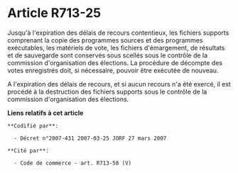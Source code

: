 # Article R713-25

Jusqu'à l'expiration des délais de recours contentieux, les fichiers supports comprenant la copie des programmes sources et
des programmes exécutables, les matériels de vote, les fichiers d'émargement, de résultats et de sauvegarde sont conservés
sous scellés sous le contrôle de la commission d'organisation des élections. La procédure de décompte des votes enregistrés
doit, si nécessaire, pouvoir être exécutée de nouveau.

A l'expiration des délais de recours, et si aucun recours n'a été exercé, il est procédé à la destruction des fichiers
supports sous le contrôle de la commission d'organisation des élections.

**Liens relatifs à cet article**

	**Codifié par**:

	  - Décret n°2007-431 2007-03-25 JORF 27 mars 2007

	**Cité par**:

	  - Code de commerce - art. R713-58 (V)

